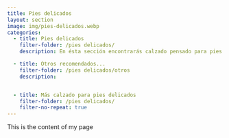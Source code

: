 ```yaml
---
title: Pies delicados
layout: section
image: img/pies-delicados.webp
categories:
  - title: Pies delicados
    filter-folder: /pies delicados/
    description: En ésta sección encontrarás calzado pensado para pies particularmente sensibles, que duelen, o que necesitan una especial delicadeza y elasticidad de los materiales

  - title: Otros recomendados...
    filter-folder: /pies delicados/otros
    description: 


  - title: Más calzado para pies delicados
    filter-folder: /pies delicados/
    filter-no-repeat: true
---
```


This is the content of my page